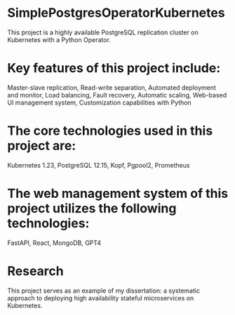 # SimplePostgresOperatorKubernetes
This project is a highly available PostgreSQL replication cluster on Kubernetes with a Python Operator.

# Key features of this project include:
Master-slave replication,
Read-write separation,
Automated deployment and monitor,
Load balancing,
Fault recovery,
Automatic scaling,
Web-based UI management system,
Customization capabilities with Python

# The core technologies used in this project are:
Kubernetes 1.23,
PostgreSQL 12.15,
Kopf,
Pgpool2,
Prometheus

# The web management system of this project utilizes the following technologies:
FastAPI,
React,
MongoDB,
GPT4

# Research
This project serves as an example of my dissertation: a systematic approach to deploying high availability stateful microservices on Kubernetes.
